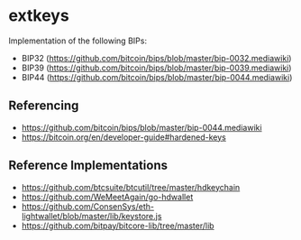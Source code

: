 # extkeys

Implementation of the following BIPs:
- BIP32 (https://github.com/bitcoin/bips/blob/master/bip-0032.mediawiki)
- BIP39 (https://github.com/bitcoin/bips/blob/master/bip-0039.mediawiki)
- BIP44 (https://github.com/bitcoin/bips/blob/master/bip-0044.mediawiki)


## Referencing
- https://github.com/bitcoin/bips/blob/master/bip-0044.mediawiki
- https://bitcoin.org/en/developer-guide#hardened-keys

## Reference Implementations
- https://github.com/btcsuite/btcutil/tree/master/hdkeychain
- https://github.com/WeMeetAgain/go-hdwallet
- https://github.com/ConsenSys/eth-lightwallet/blob/master/lib/keystore.js
- https://github.com/bitpay/bitcore-lib/tree/master/lib
